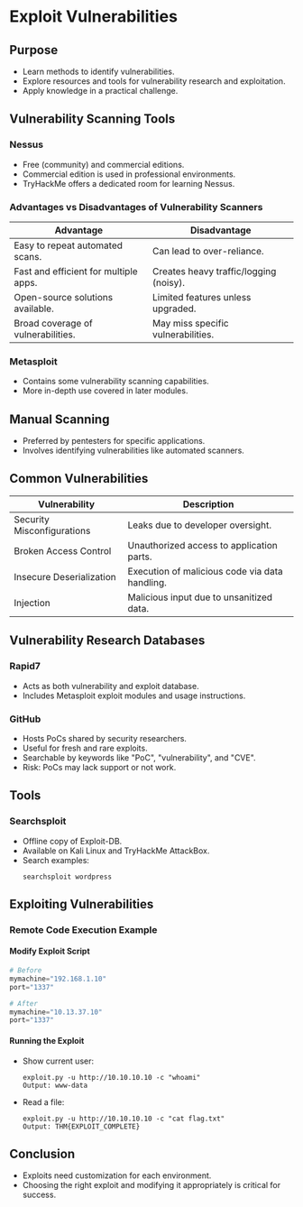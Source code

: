 
# Exploit Vulnerabilities 

## Purpose
- Learn methods to identify vulnerabilities.
- Explore resources and tools for vulnerability research and exploitation.
- Apply knowledge in a practical challenge.

## Vulnerability Scanning Tools

### Nessus
- Free (community) and commercial editions.
- Commercial edition is used in professional environments.
- TryHackMe offers a dedicated room for learning Nessus.

### Advantages vs Disadvantages of Vulnerability Scanners

| Advantage | Disadvantage |
|----------|--------------|
| Easy to repeat automated scans. | Can lead to over-reliance. |
| Fast and efficient for multiple apps. | Creates heavy traffic/logging (noisy). |
| Open-source solutions available. | Limited features unless upgraded. |
| Broad coverage of vulnerabilities. | May miss specific vulnerabilities. |

### Metasploit
- Contains some vulnerability scanning capabilities.
- More in-depth use covered in later modules.

## Manual Scanning
- Preferred by pentesters for specific applications.
- Involves identifying vulnerabilities like automated scanners.

## Common Vulnerabilities

| Vulnerability | Description |
|--------------|-------------|
| Security Misconfigurations | Leaks due to developer oversight. |
| Broken Access Control | Unauthorized access to application parts. |
| Insecure Deserialization | Execution of malicious code via data handling. |
| Injection | Malicious input due to unsanitized data. |

## Vulnerability Research Databases

### Rapid7
- Acts as both vulnerability and exploit database.
- Includes Metasploit exploit modules and usage instructions.

### GitHub
- Hosts PoCs shared by security researchers.
- Useful for fresh and rare exploits.
- Searchable by keywords like "PoC", "vulnerability", and "CVE".
- Risk: PoCs may lack support or not work.

## Tools

### Searchsploit
- Offline copy of Exploit-DB.
- Available on Kali Linux and TryHackMe AttackBox.
- Search examples:
  ```
  searchsploit wordpress
  ```

## Exploiting Vulnerabilities

### Remote Code Execution Example

#### Modify Exploit Script
```python
# Before
mymachine="192.168.1.10"
port="1337"

# After
mymachine="10.13.37.10"
port="1337"
```

#### Running the Exploit
- Show current user:
  ```
  exploit.py -u http://10.10.10.10 -c "whoami"
  Output: www-data
  ```
- Read a file:
  ```
  exploit.py -u http://10.10.10.10 -c "cat flag.txt"
  Output: THM{EXPLOIT_COMPLETE}
  ```

## Conclusion
- Exploits need customization for each environment.
- Choosing the right exploit and modifying it appropriately is critical for success.
